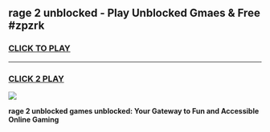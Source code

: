 
## rage 2 unblocked - Play Unblocked Gmaes & Free #zpzrk
<h3>
<a href="https://news.freeplayer.one?title=rage_2_unblocked&ref=24F">CLICK TO PLAY</a></h3>
<hr>

<h3>
<a href="https://news.freeplayer.one?title=rage_2_unblocked&ref=24F">CLICK 2 PLAY</a>
  
</h3>

<a href="https://news.freeplayer.one?title=rage_2_unblocked&ref=24F/"><img src="https://clearcache.store/games.png"></a>


**rage 2 unblocked games unblocked: Your Gateway to Fun and Accessible Online Gaming**
